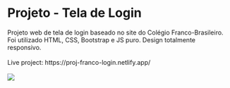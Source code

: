 <h1>Projeto - Tela de Login</h1>
Projeto web de tela de login baseado no site do Colégio Franco-Brasileiro.
Foi utilizado HTML, CSS, Bootstrap e JS puro. Design totalmente responsivo.
<br><br>
Live project: https://proj-franco-login.netlify.app/
<br><br>
<img src="https://github.com/alvesxdani/projLogin/blob/main/assets/print02.png">
